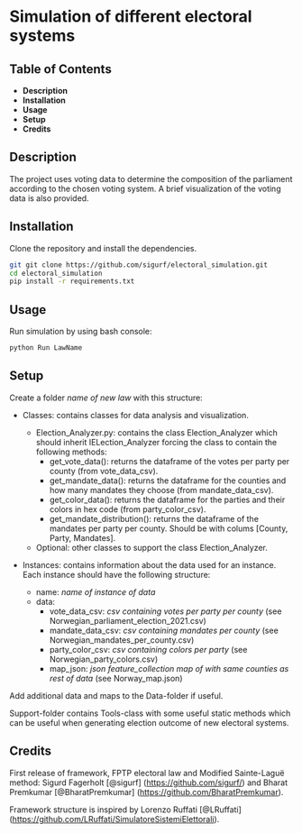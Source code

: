 
# Simulation of different electoral systems


## Table of Contents

- **Description**
- **Installation**
- **Usage**
- **Setup**
- **Credits**


## Description

The project uses voting data to determine the composition of the parliament according to the chosen voting system. A brief visualization of the voting data is also provided.


## Installation

Clone the repository and install the dependencies.

```bash
git git clone https://github.com/sigurf/electoral_simulation.git
cd electoral_simulation
pip install -r requirements.txt
```


## Usage

Run simulation by using bash console:

```bash
python Run LawName
``` 

## Setup

Create a folder *name of new law* with this structure:
+ Classes: contains classes for data analysis and visualization.
    + Election_Analyzer.py: contains the class Election_Analyzer which should inherit IELection_Analyzer forcing the class to contain the following methods:
        + get_vote_data():  returns the dataframe of the votes per party per county (from vote_data_csv).
        + get_mandate_data(): returns the dataframe for the counties and how many mandates they choose (from mandate_data_csv).
        + get_color_data(): returns the dataframe for the parties and their colors in hex code (from party_color_csv).
        + get_mandate_distribution(): returns the dataframe of the mandates per party per county. Should be with colums [County, Party, Mandates].
    + Optional: other classes to support the class Election_Analyzer.

+ Instances: contains information about the data used for an instance. Each instance should have the following structure:
    + name: *name of instance of data*
    + data:
        + vote_data_csv: *csv containing votes per party per county* (see Norwegian_parliament_election_2021.csv)
        + mandate_data_csv: *csv containing mandates per county* (see Norwegian_mandates_per_county.csv)
        + party_color_csv: *csv containing colors per party* (see Norwegian_party_colors.csv)
        + map_json: *json feature_collection map of with same counties as rest of data* (see Norway_map.json)

Add additional data and maps to the Data-folder if useful.

Support-folder contains Tools-class with some useful static methods which can be useful when generating election outcome of new electoral systems.


## Credits

First release of framework, FPTP electoral law and Modified Sainte-Laguë method: Sigurd Fagerholt [@sigurf] (https://github.com/sigurf/) and Bharat Premkumar [@BharatPremkumar] (https://github.com/BharatPremkumar).

Framework structure is inspired by Lorenzo Ruffati [@LRuffati] (https://github.com/LRuffati/SimulatoreSistemiElettorali).